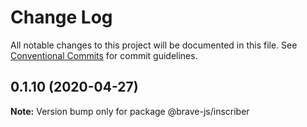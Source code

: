 # Change Log

All notable changes to this project will be documented in this file.
See [Conventional Commits](https://conventionalcommits.org) for commit guidelines.

## 0.1.10 (2020-04-27)

**Note:** Version bump only for package @brave-js/inscriber
